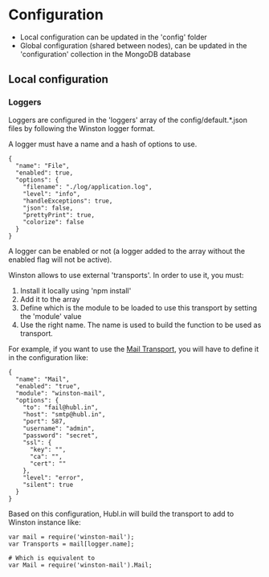 # Configuration

- Local configuration can be updated in the 'config' folder
- Global configuration (shared between nodes), can be updated in the 'configuration' collection in the MongoDB database

## Local configuration

### Loggers

Loggers are configured in the 'loggers' array of the config/default.*.json files by following the Winston logger format.

A logger must have a name and a hash of options to use.

    {
      "name": "File",
      "enabled": true,
      "options": {
        "filename": "./log/application.log",
        "level": "info",
        "handleExceptions": true,
        "json": false,
        "prettyPrint": true,
        "colorize": false
      }
    }

A logger can be enabled or not (a logger added to the array without the enabled flag will not be active).

Winston allows to use external 'transports'. In order to use it, you must:

1. Install it locally using 'npm install'
2. Add it to the array
3. Define which is the module to be loaded to use this transport by setting the 'module' value
4. Use the right name. The name is used to build the function to be used as transport.

For example, if you want to use the [Mail Transport](https://github.com/winstonjs/winston#mail-transport), you will have to define it in the configuration like:

    {
      "name": "Mail",
      "enabled": "true",
      "module": "winston-mail",
      "options": {
        "to": "fail@hubl.in",
        "host": "smtp@hubl.in",
        "port": 587,
        "username": "admin",
        "password": "secret",
        "ssl": {
          "key": "",
          "ca": "",
          "cert": ""
        },
        "level": "error",
        "silent": true
      }
    }

Based on this configuration, Hubl.in will build the transport to add to Winston instance like:

    var mail = require('winston-mail');
    var Transports = mail[logger.name];

    # Which is equivalent to
    var Mail = require('winston-mail').Mail;

